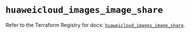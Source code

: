 # `huaweicloud_images_image_share`

Refer to the Terraform Registry for docs: [`huaweicloud_images_image_share`](https://registry.terraform.io/providers/huaweicloud/huaweicloud/1.71.1/docs/resources/images_image_share).
